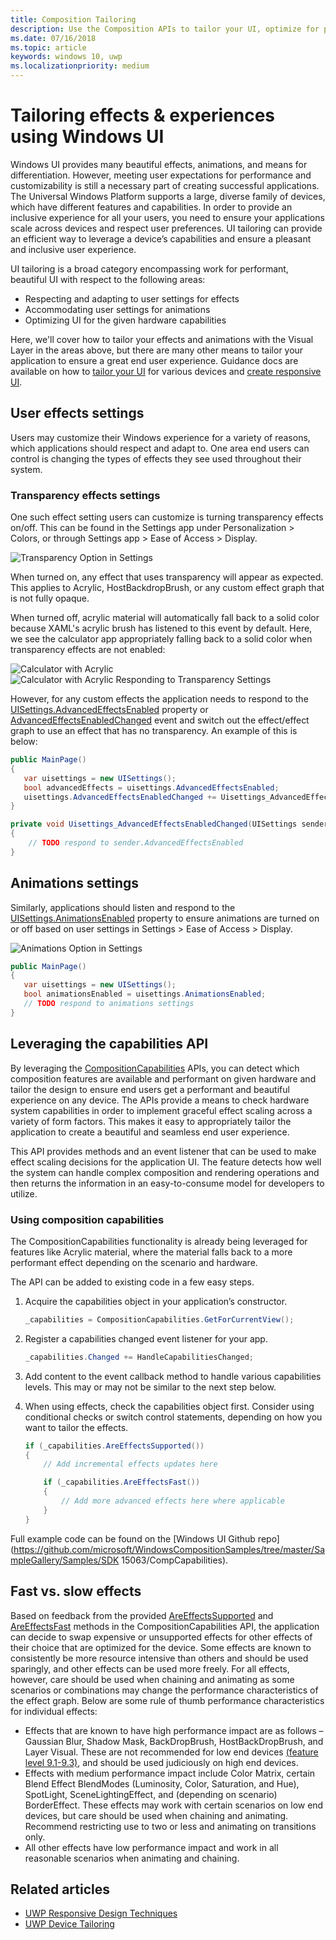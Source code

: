 ```yaml
---
title: Composition Tailoring
description: Use the Composition APIs to tailor your UI, optimize for performance, and accommodate user settings and device characteristics.
ms.date: 07/16/2018
ms.topic: article
keywords: windows 10, uwp
ms.localizationpriority: medium
---
```

# Tailoring effects & experiences using Windows UI

Windows UI provides many beautiful effects, animations, and means for differentiation. However, meeting user expectations for performance and customizability is still a necessary part of creating successful applications. The Universal Windows Platform supports a large, diverse family of devices, which have different features and capabilities. In order to provide an inclusive experience for all your users, you need to ensure your applications scale across devices and respect user preferences. UI tailoring can provide an efficient way to leverage a device’s capabilities and ensure a pleasant and inclusive user experience.

UI tailoring is a broad category encompassing work for performant, beautiful UI with respect to the following areas:

- Respecting and adapting to user settings for effects
- Accommodating user settings for animations
- Optimizing UI for the given hardware capabilities

Here, we'll cover how to tailor your effects and animations with the Visual Layer in the areas above, but there are many other means to tailor your application to ensure a great end user experience. Guidance docs are available on how to [tailor your UI](/windows/uwp/design/layout/screen-sizes-and-breakpoints-for-responsive-design) for various devices and [create responsive UI](/windows/uwp/design/layout/responsive-design).

## User effects settings

Users may customize their Windows experience for a variety of reasons, which applications should respect and adapt to. One area end users can control is changing the types of effects they see used throughout their system.

### Transparency effects settings

One such effect setting users can customize is turning transparency effects on/off. This can be found in the Settings app under Personalization > Colors, or through Settings app > Ease of Access > Display.

![Transparency Option in Settings](images/tailoring-transparency-setting.png)

When turned on, any effect that uses transparency will appear as expected. This applies to Acrylic, HostBackdropBrush, or any custom effect graph that is not fully opaque.

When turned off, acrylic material will automatically fall back to a solid color because XAML's acrylic brush has listened to this event by default. Here, we see the calculator app appropriately falling back to a solid color when transparency effects are not enabled:

![Calculator with Acrylic](images/tailoring-acrylic.png)
![Calculator with Acrylic Responding to Transparency Settings](images/tailoring-acrylic-fallback.png)

However, for any custom effects the application needs to respond to the [UISettings.AdvancedEffectsEnabled](https://docs.microsoft.com/uwp/api/windows.ui.viewmanagement.uisettings.advancedeffectsenabledchanged) property or [AdvancedEffectsEnabledChanged](https://docs.microsoft.com/uwp/api/windows.ui.viewmanagement.uisettings.advancedeffectsenabledchanged) event and switch out the effect/effect graph to use an effect that has no transparency. An example of this is below:

```cs
public MainPage()
{
   var uisettings = new UISettings();
   bool advancedEffects = uisettings.AdvancedEffectsEnabled;
   uisettings.AdvancedEffectsEnabledChanged += Uisettings_AdvancedEffectsEnabledChanged;
}

private void Uisettings_AdvancedEffectsEnabledChanged(UISettings sender, object args)
{
    // TODO respond to sender.AdvancedEffectsEnabled
}
```

## Animations settings

Similarly, applications should listen and respond to the [UISettings.AnimationsEnabled](https://docs.microsoft.com/uwp/api/windows.ui.viewmanagement.uisettings.animationsenabled) property to ensure animations are turned on or off based on user settings in Settings > Ease of Access > Display.

![Animations Option in Settings](images/tailoring-animations-setting.png)

```cs
public MainPage()
{
   var uisettings = new UISettings();
   bool animationsEnabled = uisettings.AnimationsEnabled;
   // TODO respond to animations settings
}

```

## Leveraging the capabilities API

By leveraging the [CompositionCapabilities](/uwp/api/windows.ui.composition.compositioncapabilities) APIs, you can detect which composition features are available and performant on given hardware and tailor the design to ensure end users get a performant and beautiful experience on any device. The APIs provide a means to check hardware system capabilities in order to implement graceful effect scaling across a variety of form factors. This makes it easy to appropriately tailor the application to create a beautiful and seamless end user experience.

This API provides methods and an event listener that can be used to make effect scaling decisions for the application UI. The feature detects how well the system can handle complex composition and rendering operations and then returns the information in an easy-to-consume model for developers to utilize.

### Using composition capabilities

The CompositionCapabilities functionality is already being leveraged for features like Acrylic material, where the material falls back to a more performant effect depending on the scenario and hardware.

The API can be added to existing code in a few easy steps.

1. Acquire the capabilities object in your application’s constructor.

    ```cs
    _capabilities = CompositionCapabilities.GetForCurrentView();
    ```

1. Register a capabilities changed event listener for your app.

    ```cs
    _capabilities.Changed += HandleCapabilitiesChanged;
    ```

1. Add content to the event callback method to handle various capabilities levels. This may or may not be similar to the next step below.
1. When using effects, check the capabilities object first. Consider using conditional checks or switch control statements, depending on how you want to tailor the effects.

    ```cs
    if (_capabilities.AreEffectsSupported())
    {
        // Add incremental effects updates here

        if (_capabilities.AreEffectsFast())
        {
            // Add more advanced effects here where applicable
        }
    }
    ```

Full example code can be found on the [Windows UI Github repo](https://github.com/microsoft/WindowsCompositionSamples/tree/master/SampleGallery/Samples/SDK 15063/CompCapabilities).

## Fast vs. slow effects

Based on feedback from the provided [AreEffectsSupported](/uwp/api/windows.ui.composition.compositioncapabilities.areeffectssupported) and [AreEffectsFast](/uwp/api/windows.ui.composition.compositioncapabilities.areeffectsfast) methods in the CompositionCapabilities API, the application can decide to swap expensive or unsupported effects for other effects of their choice that are optimized for the device. Some effects are known to consistently be more resource intensive than others and should be used sparingly, and other effects can be used more freely. For all effects, however, care should be used when chaining and animating as some scenarios or combinations may change the performance characteristics of the effect graph. Below are some rule of thumb performance characteristics for individual effects:

- Effects that are known to have high performance impact are as follows – Gaussian Blur, Shadow Mask, BackDropBrush, HostBackDropBrush, and Layer Visual. These are not recommended for low end devices [(feature level 9.1-9.3)](https://docs.microsoft.com/windows/desktop/direct3d11/overviews-direct3d-11-devices-downlevel-intro), and should be used judiciously on high end devices.
- Effects with medium performance impact include Color Matrix, certain Blend Effect BlendModes (Luminosity, Color, Saturation, and Hue), SpotLight, SceneLightingEffect, and (depending on scenario) BorderEffect. These effects may work with certain scenarios on low end devices, but care should be used when chaining and animating. Recommend restricting use to two or less and animating on transitions only.
- All other effects have low performance impact and work in all reasonable scenarios when animating and chaining.

## Related articles

- [UWP Responsive Design Techniques](https://docs.microsoft.com/windows/uwp/design/layout/responsive-design)
- [UWP Device Tailoring](https://docs.microsoft.com/windows/uwp/design/layout/screen-sizes-and-breakpoints-for-responsive-design)
